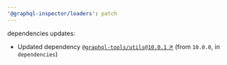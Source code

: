 ```yaml
---
'@graphql-inspector/loaders': patch
---
```

dependencies updates:
  - Updated dependency [`@graphql-tools/utils@10.0.1`
    ↗︎](https://www.npmjs.com/package/@graphql-tools/utils/v/10.0.1) (from `10.0.0`, in
    `dependencies`)
